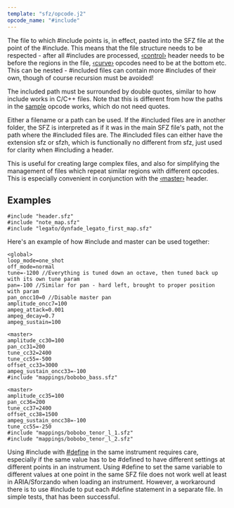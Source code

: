 ```yaml
---
template: "sfz/opcode.j2"
opcode_name: "#include"
---
```

The file to which #include points is, in effect,
pasted into the SFZ file at the point of the #include. This means that
the file structure needs to be respected - after all #includes are processed,
[‹control›] header needs to be before the regions in the file,
[‹curve›] opcodes need to be at the bottom etc. This can be
nested - #included files can contain more #includes of their own,
though of course recursion must be avoided!

The included path must be surrounded by double quotes, similar to how include
works in C/C++ files. Note that this is different from how the paths in the
[sample] opcode works, which do not need quotes.

Either a filename or a path can be used. If the #included files are in another
folder, the SFZ is interpreted as if it was in the main SFZ file's path, not the
path where the #included files are. The #included files can either have the
extension sfz or sfzh, which is functionally no different from sfz, just used
for clarity when #including a header.

This is useful for creating large complex files, and also for simplifying the
management of files which repeat similar regions with different opcodes. This is
especially convenient in conjunction with the [‹master›] header.

## Examples

```sfz
#include "header.sfz"
#include "note_map.sfz"
#include "legato/dynfade_legato_first_map.sfz"
```

Here's an example of how #include and master can be used together:

```sfz
<global>
loop_mode=one_shot
off_mode=normal
tune=-1200 //Everything is tuned down an octave, then tuned back up with its own tune param
pan=-100 //Similar for pan - hard left, brought to proper position with param
pan_oncc10=0 //Disable master pan
amplitude_oncc7=100
ampeg_attack=0.001
ampeg_decay=0.7
ampeg_sustain=100

<master>
amplitude_cc30=100
pan_cc31=200
tune_cc32=2400
tune_cc55=-500
offset_cc33=3000
ampeg_sustain_oncc33=-100
#include "mappings/bobobo_bass.sfz"

<master>
amplitude_cc35=100
pan_cc36=200
tune_cc37=2400
offset_cc38=1500
ampeg_sustain_oncc38=-100
tune_cc55=-250
#include "mappings/bobobo_tenor_l_1.sfz"
#include "mappings/bobobo_tenor_l_2.sfz"
```

Using #include with [#define] in the same instrument requires care,
especially if the same value has to be #defined to have different settings at
different points in an instrument. Using #define to set the same variable to different
values at one point in the same SFZ file does not work well at least in ARIA/Sforzando
when loading an instrument. However, a workaround there is to use #include to put each
#define statement in a separate file. In simple tests, that has been successful.


[#define]: define.md
[sample]:  sample.md
[‹control›]: ../headers/control.md
[‹curve›]:   ../headers/curve.md
[‹master›]:  ../headers/master.md
